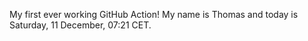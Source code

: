 My first ever working GitHub Action!
My name is Thomas and today is Saturday, 11 December, 07:21 CET. 
